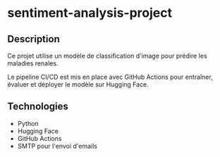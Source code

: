 # sentiment-analysis-project
## Description
Ce projet utilise un modèle de classification d'image pour prédire les maladies renales.

Le pipeline CI/CD est mis en place avec GitHub Actions pour entraîner, évaluer et déployer le modèle sur Hugging Face.

## Technologies
- Python
- Hugging Face 
- GitHub Actions
- SMTP pour l'envoi d'emails
